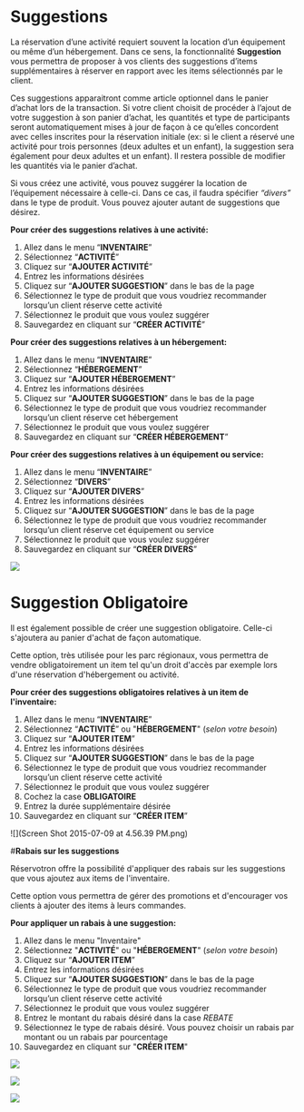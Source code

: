 # Suggestions

La réservation d’une activité requiert souvent la location d’un équipement ou même d’un hébergement. Dans ce sens, la fonctionnalité **Suggestion** vous permettra de proposer à vos clients des suggestions d’items supplémentaires à réserver en rapport avec les items sélectionnés par le client. 

Ces suggestions apparaitront comme article optionnel dans le panier d’achat lors de la transaction. Si votre client choisit de procéder à l’ajout de votre suggestion à son panier d’achat, les quantités et type de participants seront automatiquement mises à jour de façon à ce qu’elles concordent avec celles inscrites pour la réservation initiale (ex: si le client a réservé une activité pour trois personnes (deux adultes et un enfant), la suggestion sera également pour deux adultes et un enfant). Il restera possible de modifier les quantités via le panier d’achat. 

Si vous créez une activité, vous pouvez suggérer la location de l’équipement nécessaire à celle-ci. Dans ce cas, il faudra spécifier *“divers”* dans le type de produit. Vous pouvez ajouter autant de suggestions que désirez.

**Pour créer des suggestions relatives à une activité:**
1. Allez dans le menu “**INVENTAIRE**”
1. Sélectionnez  “**ACTIVITÉ**”
1. Cliquez sur “**AJOUTER ACTIVITÉ**”
1. Entrez les informations désirées
1. Cliquez sur “**AJOUTER SUGGESTION**” dans le bas de la page
1. Sélectionnez le type de produit que vous voudriez recommander lorsqu’un client réserve cette activité
1. Sélectionnez le produit que vous voulez suggérer
1. Sauvegardez en cliquant sur “**CRÉER ACTIVITÉ**”

**Pour créer des suggestions relatives à un hébergement:**
1. Allez dans le menu “**INVENTAIRE**”
1. Sélectionnez “**HÉBERGEMENT**”
1. Cliquez sur “**AJOUTER HÉBERGEMENT**”
1. Entrez les informations désirées
1. Cliquez sur “**AJOUTER SUGGESTION**” dans le bas de la page
1. Sélectionnez le type de produit que vous voudriez recommander lorsqu’un client réserve cet hébergement
1. Sélectionnez le produit que vous voulez suggérer
1. Sauvegardez en cliquant sur “**CRÉER HÉBERGEMENT**”

**Pour créer des suggestions relatives à un équipement ou service:**
1. Allez dans le menu “**INVENTAIRE**”
1. Sélectionnez “**DIVERS**”
1. Cliquez sur “**AJOUTER DIVERS**”
1. Entrez les informations désirées
1. Cliquez sur “**AJOUTER SUGGESTION**” dans le bas de la page
1. Sélectionnez le type de produit que vous voudriez recommander lorsqu’un client réserve cet équipement ou service
1. Sélectionnez le produit que vous voulez suggérer
1. Sauvegardez en cliquant sur “**CRÉER DIVERS**”


![](https://monosnap.com/file/bvxjapP3xHJWmWkpt0RETgu4ILMInT.png)


# **Suggestion Obligatoire**



Il est également possible de créer une suggestion obligatoire. Celle-ci s'ajoutera au panier d'achat de façon automatique.

Cette option, très utilisée pour les parc régionaux, vous permettra de vendre obligatoirement un item tel qu'un droit d'accès par exemple lors d'une réservation d'hébergement ou activité.

**Pour créer des suggestions obligatoires relatives à un item de l'inventaire:**

1. Allez dans le menu “**INVENTAIRE**”
1. Sélectionnez “**ACTIVITÉ**” ou "**HÉBERGEMENT**" (*selon votre besoin*)
1. Cliquez sur “**AJOUTER ITEM**”
1. Entrez les informations désirées
1. Cliquez sur “**AJOUTER SUGGESTION**” dans le bas de la page
1. Sélectionnez le type de produit que vous voudriez recommander lorsqu’un client réserve cette activité
1. Sélectionnez le produit que vous voulez suggérer
2. Cochez la case **OBLIGATOIRE**
3. Entrez la durée supplémentaire désirée
1. Sauvegardez en cliquant sur “**CRÉER ITEM**”

![](Screen Shot 2015-07-09 at 4.56.39 PM.png)


#**Rabais sur les suggestions**

Réservotron offre la possibilité d'appliquer des rabais sur les suggestions que vous ajoutez aux items de l'inventaire. 

Cette option vous permettra de gérer des promotions et d'encourager vos clients à ajouter des items à leurs commandes.

**Pour appliquer un rabais à une suggestion:**
1. Allez dans le menu "Inventaire"
2. Sélectionnez "**ACTIVITÉ**" ou "**HÉBERGEMENT**" (*selon votre besoin*)
3. Cliquez sur “**AJOUTER ITEM**”
1. Entrez les informations désirées
1. Cliquez sur “**AJOUTER SUGGESTION**” dans le bas de la page
1. Sélectionnez le type de produit que vous voudriez recommander lorsqu’un client réserve cette activité
1. Sélectionnez le produit que vous voulez suggérer
2. Entrez le montant du rabais désiré dans la case *REBATE*
3. Sélectionnez le type de rabais désiré. Vous pouvez choisir un rabais par montant ou un rabais par pourcentage
4. Sauvegardez en cliquant sur "**CRÉER ITEM**"

![](https://api.monosnap.com/rpc/file/download?id=cqfQOd1DQXVwOL3VrxbOGOI8Fig94D) 

![](https://api.monosnap.com/rpc/file/download?id=ZQTFoygaPOGf30gesxTriZyZVbXIAj)

![](https://api.monosnap.com/rpc/file/download?id=g4gh9SFxApLVBsVwTvwnnthAFiXpQQ)